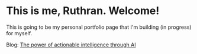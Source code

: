 # This is me, Ruthran. Welcome!
This is going to be my personal portfolio page that I'm building (in progress) for myself.

Blog:
[The power of actionable intelligence through AI](/blog/actionable-intelligence/)
